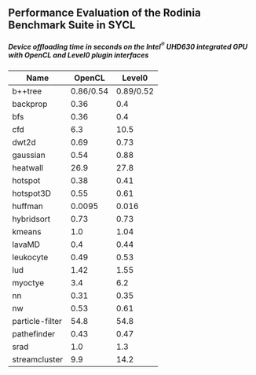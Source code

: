 ##  Performance Evaluation of the Rodinia Benchmark Suite in SYCL

##### Device offloading time in seconds on the Intel<sup>®</sup> UHD630 integrated GPU with OpenCL and Level0 plugin interfaces
| Name | OpenCL | Level0 |
| --- | --- | --- | 
| b++tree | 0.86/0.54 | 0.89/0.52 |
| backprop | 0.36 | 0.4 | 
| bfs | 0.36 | 0.4 | 
| cfd | 6.3 | 10.5 |
| dwt2d | 0.69 | 0.73 |
| gaussian | 0.54 | 0.88 |
| heatwall | 26.9 | 27.8 |
| hotspot | 0.38 | 0.41 |
| hotspot3D | 0.55 | 0.61 |
| huffman | 0.0095 | 0.016 |
| hybridsort | 0.73 | 0.73 |
| kmeans | 1.0 | 1.04 |
| lavaMD | 0.4 | 0.44 |
| leukocyte | 0.49 | 0.53 |
| lud | 1.42 | 1.55 |
| myoctye | 3.4 | 6.2 |
| nn | 0.31 | 0.35 |
| nw | 0.53 | 0.61 |
| particle-filter | 54.8 | 54.8 |
| pathefinder | 0.43 | 0.47 |
| srad | 1.0 | 1.3 |
| streamcluster | 9.9 | 14.2 |

